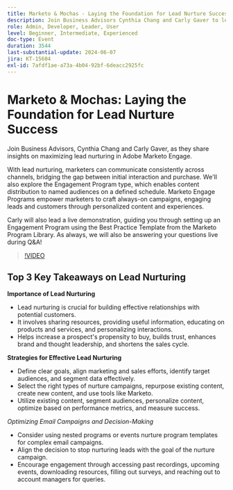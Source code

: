 ```yaml
---
title: Marketo & Mochas - Laying the Foundation for Lead Nurture Success
description: Join Business Advisors Cynthia Chang and Carly Gaver to learn how to maximize lead nurturing in Adobe Marketo Engage, explore Engagement Programs for content distribution, and see a live demonstration on setting up an Engagement Program using the Best Practice Template, with live Q&A.
role: Admin, Developer, Leader, User
level: Beginner, Intermediate, Experienced
doc-type: Event
duration: 3544
last-substantial-update: 2024-06-07
jira: KT-15604
exl-id: 7afdf1ae-a73a-4b04-92bf-6deacc2925fc
---
```

# Marketo & Mochas: Laying the Foundation for Lead Nurture Success

Join Business Advisors, Cynthia Chang and Carly Gaver, as they share insights on maximizing lead nurturing in Adobe Marketo Engage. 

With lead nurturing, marketers can communicate consistently across channels, bridging the gap between initial interaction and purchase. We'll also explore the Engagement Program type, which enables content distribution to named audiences on a defined schedule. Marketo Engage Programs empower marketers to craft always-on campaigns, engaging leads and customers through personalized content and experiences. 

Carly will also lead a live demonstration, guiding you through setting up an Engagement Program using the Best Practice Template from the Marketo Program Library. As always, we will also be answering your questions live during Q&A!

>[!VIDEO](https://video.tv.adobe.com/v/3429436/?learn=on)

## Top 3 Key Takeaways on Lead Nurturing


**Importance of Lead Nurturing**

* Lead nurturing is crucial for building effective relationships with potential customers.
* It involves sharing resources, providing useful information, educating on products and services, and personalizing interactions.
* Helps increase a prospect's propensity to buy, builds trust, enhances brand and thought leadership, and shortens the sales cycle.

**Strategies for Effective Lead Nurturing**

* Define clear goals, align marketing and sales efforts, identify target audiences, and segment data effectively.
* Select the right types of nurture campaigns, repurpose existing content, create new content, and use tools like Marketo. 
* Utilize existing content, segment audiences, personalize content, optimize based on performance metrics, and measure success.

*Optimizing Email Campaigns and Decision-Making*

* Consider using nested programs or events nurture program templates for complex email campaigns. 
* Align the decision to stop nurturing leads with the goal of the nurture campaign.
* Encourage engagement through accessing past recordings, upcoming events, downloading resources, filling out surveys, and reaching out to account managers for queries.
